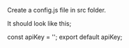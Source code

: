 Create a config.js file in src folder.

It should look like this;

const apiKey = '';
export default apiKey;